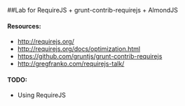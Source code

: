 ##Lab for RequireJS + grunt-contrib-requirejs + AlmondJS

#### Resources:

* http://requirejs.org/
* http://requirejs.org/docs/optimization.html
* https://github.com/gruntjs/grunt-contrib-requirejs
* http://gregfranko.com/requirejs-talk/

#### TODO:

* Using RequireJS
